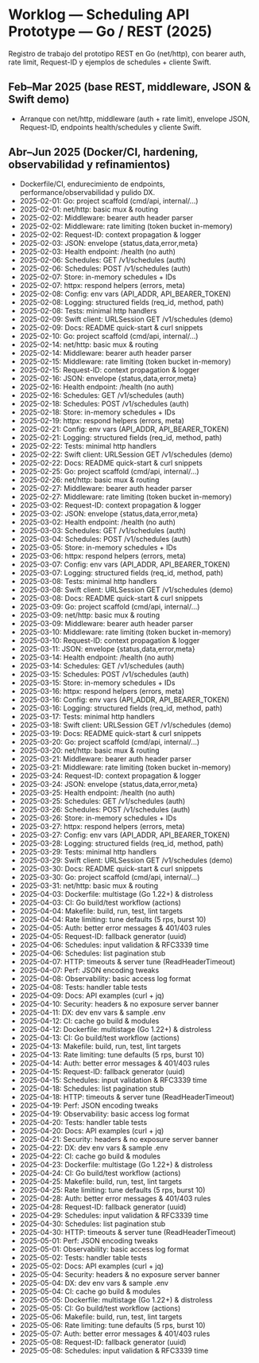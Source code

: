 # Worklog — Scheduling API Prototype — Go / REST (2025)

Registro de trabajo del prototipo REST en Go (net/http), con bearer auth, rate limit, Request-ID y ejemplos de schedules + cliente Swift.


## Feb–Mar 2025 (base REST, middleware, JSON & Swift demo)

- Arranque con net/http, middleware (auth + rate limit), envelope JSON, Request-ID, endpoints health/schedules y cliente Swift.

## Abr–Jun 2025 (Docker/CI, hardening, observabilidad y refinamientos)

- Dockerfile/CI, endurecimiento de endpoints, performance/observabilidad y pulido DX.
- 2025-02-01: Go: project scaffold (cmd/api, internal/...)
- 2025-02-01: net/http: basic mux & routing
- 2025-02-02: Middleware: bearer auth header parser
- 2025-02-02: Middleware: rate limiting (token bucket in-memory)
- 2025-02-02: Request-ID: context propagation & logger
- 2025-02-03: JSON: envelope {status,data,error,meta}
- 2025-02-03: Health endpoint: /health (no auth)
- 2025-02-06: Schedules: GET /v1/schedules (auth)
- 2025-02-06: Schedules: POST /v1/schedules (auth)
- 2025-02-07: Store: in-memory schedules + IDs
- 2025-02-07: httpx: respond helpers (errors, meta)
- 2025-02-08: Config: env vars (API_ADDR, API_BEARER_TOKEN)
- 2025-02-08: Logging: structured fields (req_id, method, path)
- 2025-02-08: Tests: minimal http handlers
- 2025-02-09: Swift client: URLSession GET /v1/schedules (demo)
- 2025-02-09: Docs: README quick-start & curl snippets
- 2025-02-10: Go: project scaffold (cmd/api, internal/...)
- 2025-02-14: net/http: basic mux & routing
- 2025-02-14: Middleware: bearer auth header parser
- 2025-02-15: Middleware: rate limiting (token bucket in-memory)
- 2025-02-15: Request-ID: context propagation & logger
- 2025-02-16: JSON: envelope {status,data,error,meta}
- 2025-02-16: Health endpoint: /health (no auth)
- 2025-02-16: Schedules: GET /v1/schedules (auth)
- 2025-02-18: Schedules: POST /v1/schedules (auth)
- 2025-02-18: Store: in-memory schedules + IDs
- 2025-02-19: httpx: respond helpers (errors, meta)
- 2025-02-21: Config: env vars (API_ADDR, API_BEARER_TOKEN)
- 2025-02-21: Logging: structured fields (req_id, method, path)
- 2025-02-22: Tests: minimal http handlers
- 2025-02-22: Swift client: URLSession GET /v1/schedules (demo)
- 2025-02-22: Docs: README quick-start & curl snippets
- 2025-02-25: Go: project scaffold (cmd/api, internal/...)
- 2025-02-26: net/http: basic mux & routing
- 2025-02-27: Middleware: bearer auth header parser
- 2025-02-27: Middleware: rate limiting (token bucket in-memory)
- 2025-03-02: Request-ID: context propagation & logger
- 2025-03-02: JSON: envelope {status,data,error,meta}
- 2025-03-02: Health endpoint: /health (no auth)
- 2025-03-03: Schedules: GET /v1/schedules (auth)
- 2025-03-04: Schedules: POST /v1/schedules (auth)
- 2025-03-05: Store: in-memory schedules + IDs
- 2025-03-06: httpx: respond helpers (errors, meta)
- 2025-03-07: Config: env vars (API_ADDR, API_BEARER_TOKEN)
- 2025-03-07: Logging: structured fields (req_id, method, path)
- 2025-03-08: Tests: minimal http handlers
- 2025-03-08: Swift client: URLSession GET /v1/schedules (demo)
- 2025-03-08: Docs: README quick-start & curl snippets
- 2025-03-09: Go: project scaffold (cmd/api, internal/...)
- 2025-03-09: net/http: basic mux & routing
- 2025-03-09: Middleware: bearer auth header parser
- 2025-03-10: Middleware: rate limiting (token bucket in-memory)
- 2025-03-10: Request-ID: context propagation & logger
- 2025-03-11: JSON: envelope {status,data,error,meta}
- 2025-03-14: Health endpoint: /health (no auth)
- 2025-03-14: Schedules: GET /v1/schedules (auth)
- 2025-03-15: Schedules: POST /v1/schedules (auth)
- 2025-03-15: Store: in-memory schedules + IDs
- 2025-03-16: httpx: respond helpers (errors, meta)
- 2025-03-16: Config: env vars (API_ADDR, API_BEARER_TOKEN)
- 2025-03-16: Logging: structured fields (req_id, method, path)
- 2025-03-17: Tests: minimal http handlers
- 2025-03-18: Swift client: URLSession GET /v1/schedules (demo)
- 2025-03-19: Docs: README quick-start & curl snippets
- 2025-03-20: Go: project scaffold (cmd/api, internal/...)
- 2025-03-20: net/http: basic mux & routing
- 2025-03-21: Middleware: bearer auth header parser
- 2025-03-21: Middleware: rate limiting (token bucket in-memory)
- 2025-03-24: Request-ID: context propagation & logger
- 2025-03-24: JSON: envelope {status,data,error,meta}
- 2025-03-25: Health endpoint: /health (no auth)
- 2025-03-25: Schedules: GET /v1/schedules (auth)
- 2025-03-26: Schedules: POST /v1/schedules (auth)
- 2025-03-26: Store: in-memory schedules + IDs
- 2025-03-27: httpx: respond helpers (errors, meta)
- 2025-03-27: Config: env vars (API_ADDR, API_BEARER_TOKEN)
- 2025-03-28: Logging: structured fields (req_id, method, path)
- 2025-03-29: Tests: minimal http handlers
- 2025-03-29: Swift client: URLSession GET /v1/schedules (demo)
- 2025-03-30: Docs: README quick-start & curl snippets
- 2025-03-30: Go: project scaffold (cmd/api, internal/...)
- 2025-03-31: net/http: basic mux & routing
- 2025-04-03: Dockerfile: multistage (Go 1.22+) & distroless
- 2025-04-03: CI: Go build/test workflow (actions)
- 2025-04-04: Makefile: build, run, test, lint targets
- 2025-04-04: Rate limiting: tune defaults (5 rps, burst 10)
- 2025-04-05: Auth: better error messages & 401/403 rules
- 2025-04-05: Request-ID: fallback generator (uuid)
- 2025-04-06: Schedules: input validation & RFC3339 time
- 2025-04-06: Schedules: list pagination stub
- 2025-04-07: HTTP: timeouts & server tune (ReadHeaderTimeout)
- 2025-04-07: Perf: JSON encoding tweaks
- 2025-04-08: Observability: basic access log format
- 2025-04-08: Tests: handler table tests
- 2025-04-09: Docs: API examples (curl + jq)
- 2025-04-10: Security: headers & no exposure server banner
- 2025-04-11: DX: dev env vars & sample .env
- 2025-04-12: CI: cache go build & modules
- 2025-04-12: Dockerfile: multistage (Go 1.22+) & distroless
- 2025-04-13: CI: Go build/test workflow (actions)
- 2025-04-13: Makefile: build, run, test, lint targets
- 2025-04-13: Rate limiting: tune defaults (5 rps, burst 10)
- 2025-04-14: Auth: better error messages & 401/403 rules
- 2025-04-15: Request-ID: fallback generator (uuid)
- 2025-04-15: Schedules: input validation & RFC3339 time
- 2025-04-18: Schedules: list pagination stub
- 2025-04-18: HTTP: timeouts & server tune (ReadHeaderTimeout)
- 2025-04-19: Perf: JSON encoding tweaks
- 2025-04-19: Observability: basic access log format
- 2025-04-20: Tests: handler table tests
- 2025-04-20: Docs: API examples (curl + jq)
- 2025-04-21: Security: headers & no exposure server banner
- 2025-04-22: DX: dev env vars & sample .env
- 2025-04-22: CI: cache go build & modules
- 2025-04-23: Dockerfile: multistage (Go 1.22+) & distroless
- 2025-04-24: CI: Go build/test workflow (actions)
- 2025-04-25: Makefile: build, run, test, lint targets
- 2025-04-25: Rate limiting: tune defaults (5 rps, burst 10)
- 2025-04-28: Auth: better error messages & 401/403 rules
- 2025-04-28: Request-ID: fallback generator (uuid)
- 2025-04-29: Schedules: input validation & RFC3339 time
- 2025-04-30: Schedules: list pagination stub
- 2025-04-30: HTTP: timeouts & server tune (ReadHeaderTimeout)
- 2025-05-01: Perf: JSON encoding tweaks
- 2025-05-01: Observability: basic access log format
- 2025-05-02: Tests: handler table tests
- 2025-05-02: Docs: API examples (curl + jq)
- 2025-05-04: Security: headers & no exposure server banner
- 2025-05-04: DX: dev env vars & sample .env
- 2025-05-04: CI: cache go build & modules
- 2025-05-05: Dockerfile: multistage (Go 1.22+) & distroless
- 2025-05-05: CI: Go build/test workflow (actions)
- 2025-05-06: Makefile: build, run, test, lint targets
- 2025-05-06: Rate limiting: tune defaults (5 rps, burst 10)
- 2025-05-07: Auth: better error messages & 401/403 rules
- 2025-05-08: Request-ID: fallback generator (uuid)
- 2025-05-08: Schedules: input validation & RFC3339 time
